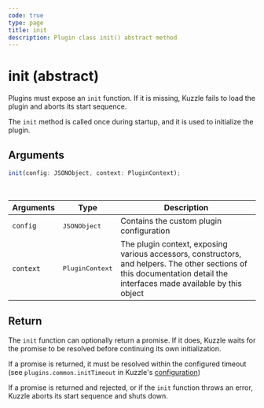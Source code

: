 ```yaml
---
code: true
type: page
title: init
description: Plugin class init() abstract method
---
```


# init (abstract)

Plugins must expose an `init` function. If it is missing, Kuzzle fails to load the plugin and aborts its start sequence.

The `init` method is called once during startup, and it is used to initialize the plugin.

## Arguments

```js
init(config: JSONObject, context: PluginContext);
```

<br/>

| Arguments | Type              | Description                                                                                                                                                             |
|-----------|-------------------|-------------------------------------------------------------------------------------------------------------------------------------------------------------------------|
| `config`  | <pre>JSONObject</pre> | Contains the custom plugin configuration                                                                              |
| `context` | <pre>PluginContext</pre> | The plugin context, exposing various accessors, constructors, and helpers. The other sections of this documentation detail the interfaces made available by this object |

## Return

The `init` function can optionally return a promise. If it does, Kuzzle waits for the promise to be resolved before continuing its own initialization.

If a promise is returned, it must be resolved within the configured timeout (see `plugins.common.initTimeout` in Kuzzle's [configuration](/core/2/guides/advanced/8-configuration))

If a promise is returned and rejected, or if the `init` function throws an error, Kuzzle aborts its start sequence and shuts down.
